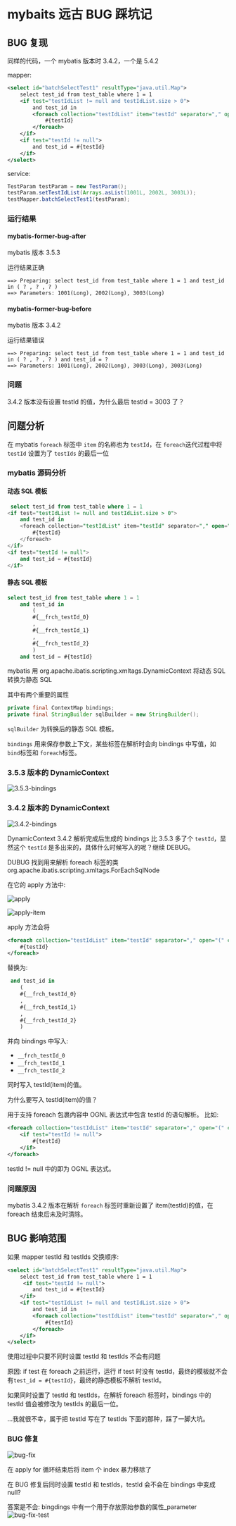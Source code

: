 # mybaits 远古 BUG 踩坑记

## BUG 复现

同样的代码，一个 mybatis 版本时 3.4.2，一个是 5.4.2

mapper:

```xml
<select id="batchSelectTest1" resultType="java.util.Map">
    select test_id from test_table where 1 = 1
    <if test="testIdList != null and testIdList.size > 0">
        and test_id in
        <foreach collection="testIdList" item="testId" separator="," open="(" close=")">
            #{testId}
        </foreach>
    </if>
    <if test="testId != null">
        and test_id = #{testId}
    </if>
</select>
```

service:

```java
TestParam testParam = new TestParam();
testParam.setTestIdList(Arrays.asList(1001L, 2002L, 3003L));
testMapper.batchSelectTest1(testParam);
```

### 运行结果

#### mybatis-former-bug-after

mybatis 版本 3.5.3

运行结果正确

```log
==> Preparing: select test_id from test_table where 1 = 1 and test_id in ( ? , ? , ? )
==> Parameters: 1001(Long), 2002(Long), 3003(Long)
```

#### mybatis-former-bug-before

mybatis 版本 3.4.2

运行结果错误

```log
==> Preparing: select test_id from test_table where 1 = 1 and test_id in ( ? , ? , ? ) and test_id = ?
==> Parameters: 1001(Long), 2002(Long), 3003(Long), 3003(Long)
```

### 问题

3.4.2 版本没有设置 testId 的值，为什么最后 testId = 3003 了？

## 问题分析

在 mybatis `foreach` 标签中 `item` 的名称也为 `testId`，在 `foreach`迭代过程中将 `testId` 设置为了 `testIds` 的最后一位

### mybatis 源码分析

#### 动态 SQL 模板

```sql
 select test_id from test_table where 1 = 1
<if test="testIdList != null and testIdList.size > 0">
    and test_id in
    <foreach collection="testIdList" item="testId" separator="," open="(" close=")">
        #{testId}
    </foreach>
</if>
<if test="testId != null">
    and test_id = #{testId}
</if>
```

#### 静态 SQL 模板

```sql
select test_id from test_table where 1 = 1
    and test_id in
        (
        #{__frch_testId_0}
        ,
        #{__frch_testId_1}
        ,
        #{__frch_testId_2}
        )
    and test_id = #{testId}
```

mybatis 用 org.apache.ibatis.scripting.xmltags.DynamicContext 将动态 SQL 转换为静态 SQL

其中有两个重要的属性

```java
private final ContextMap bindings;
private final StringBuilder sqlBuilder = new StringBuilder();
```

`sqlBuilder` 为转换后的静态 SQL 模板。

`bindings` 用来保存参数上下文，某些标签在解析时会向 bindings 中写值，如 `bind`标签和 `foreach`标签。

### 3.5.3 版本的 DynamicContext

![3.5.3-bindings](docs/pictures/3.5.3-bindings.png)

### 3.4.2 版本的 DynamicContext

![3.4.2-bindings](docs/pictures/3.4.2-bindings.png)

DynamicContext 3.4.2 解析完成后生成的 bindings 比 3.5.3 多了个 `testId`，显然这个 `testId` 是多出来的，具体什么时候写入的呢？继续 DEBUG。

DUBUG 找到用来解析 foreach 标签的类 org.apache.ibatis.scripting.xmltags.ForEachSqlNode

在它的 apply 方法中:

![apply](docs/pictures/apply.png)

![apply-item](docs/pictures/apply-item.png)

apply 方法会将

```xml
<foreach collection="testIdList" item="testId" separator="," open="(" close=")">
    #{testId}
</foreach>
```

替换为:

```sql
 and test_id in
    (
    #{__frch_testId_0}
    ,
    #{__frch_testId_1}
    ,
    #{__frch_testId_2}
    )
```

并向 bindings 中写入:

- `__frch_testId_0`
- `__frch_testId_1`
- `__frch_testId_2`

同时写入 testId(item)的值。

为什么要写入 testId(item)的值？

用于支持 foreach 包裹内容中 OGNL 表达式中包含 testId 的语句解析。
比如:

```xml
<foreach collection="testIdList" item="testId" separator="," open="(" close=")">
    <if test="testId != null">
        #{testId}
    </if>
</foreach>
```

testId != null 中的即为 OGNL 表达式。

### 问题原因

mybatis 3.4.2 版本在解析 `foreach` 标签时重新设置了 item(testId)的值，在 foreach 结束后未及时清除。

## BUG 影响范围

如果 mapper testId 和 testIds 交换顺序:

```xml
<select id="batchSelectTest1" resultType="java.util.Map">
    select test_id from test_table where 1 = 1
     <if test="testId != null">
        and test_id = #{testId}
    </if>
    <if test="testIdList != null and testIdList.size > 0">
        and test_id in
        <foreach collection="testIdList" item="testId" separator="," open="(" close=")">
            #{testId}
        </foreach>
    </if>
</select>
```

使用过程中只要不同时设置 testId 和 testIds 不会有问题

原因:
if test 在 foreach 之前运行，运行 if test 时没有 testId，最终的模板就不会有`test_id = #{testId}`，最终的静态模板不解析 testId。

如果同时设置了 testId 和 testIds，在解析 foreach 标签时，bindings 中的 testId 值会被修改为 testIds 的最后一位。

...我就很不幸，属于把 testId 写在了 testIds 下面的那种，踩了一脚大坑。

### BUG 修复

![bug-fix](docs/pictures/bug-fix.png)

在 apply for 循环结束后将 item 个 index 暴力移除了

在 BUG 修复后同时设置 testId 和 testIds，testId 会不会在 bindings 中变成 null?

答案是不会:
bingdings 中有一个用于存放原始参数的属性\_parameter
![bug-fix-test](docs/pictures/bug-fix-test.png)
